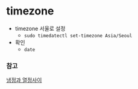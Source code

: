 # timezone

-   timezone 서울로 설정
    -   `sudo timedatectl set-timezone Asia/Seoul`
-   확인
    -   `date`

### 참고

[냉정과 열정사이](https://psychoria.tistory.com/750)
